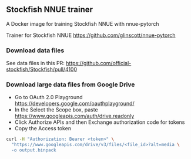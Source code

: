 ## Stockfish NNUE trainer

A Docker image for training Stockfish NNUE with nnue-pytorch

Trainer for Stockfish NNUE
https://github.com/glinscott/nnue-pytorch


### Download data files

See data files in this PR:
https://github.com/official-stockfish/Stockfish/pull/4100


### Download large data files from Google Drive

- Go to OAuth 2.0 Playground https://developers.google.com/oauthplayground/
- In the Select the Scope box, paste https://www.googleapis.com/auth/drive.readonly
- Click Authorize APIs and then Exchange authorization code for tokens
- Copy the Access token

```bash
curl -H "Authorization: Bearer <token>" \
  "https://www.googleapis.com/drive/v3/files/<file_id>?alt=media \
  -o output.binpack
```
